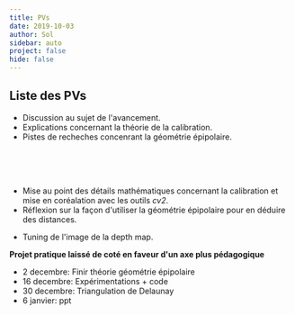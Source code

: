 ```yaml
---
title: PVs
date: 2019-10-03
author: Sol
sidebar: auto
project: false
hide: false
---
```


## Liste des PVs

<Pv date="3 octobre 2019" odj="Calibrage" :todo="['Théorie calibration',]" :people="['Francois Tièche', 'Sol Rosca']" id="1">

* Discussion au sujet de l'avancement.
* Explications concernant la théorie de la calibration.
* Pistes de recheches concenrant la géométrie épipolaire.

</Pv>

<br>
<br>
<br>

<Pv date="10 octobre 2019" odj="" :todo="['Calibration sur cv2', 'utilisation des données de calibration']" :people="['Francois Tièche', 'Sol Rosca']" id="2">

* Mise au point des détails mathématiques concernant la calibration et mise en coréalation avec les outils *cv2*.
* Réflexion sur la façon d'utiliser la géométrie épipolaire pour en déduire des distances.

</Pv>

<Pv date="17 octobre 2019" odj="" :todo="['Tidy up code', 'tenter de court-circuiter la génération de la depth map']" :people="['Francois Tièche', 'Sol Rosca']" id="2">

* Tuning de l'image de la depth map.

</Pv>

<Pv date="28 novembre 2019" odj="" :todo="['Redéfinition du projet']" :people="['Francois Tièche', 'Sol Rosca']" id="2">

**Projet pratique laissé de coté en faveur d'un axe plus pédagogique**
* 2 decembre: Finir théorie géométrie épipolaire
* 16 decembre: Expérimentations + code
* 30 decembre: Triangulation de Delaunay
* 6 janvier: ppt

</Pv>

